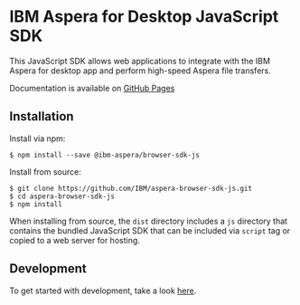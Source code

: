 # IBM Aspera for Desktop JavaScript SDK
This JavaScript SDK allows web applications to integrate with the IBM Aspera for desktop app and perform high-speed Aspera file transfers.

Documentation is available on [GitHub Pages](https://ibm.github.io/aspera-browser-sdk-js/docs/)

## Installation
Install via npm:

```shell
$ npm install --save @ibm-aspera/browser-sdk-js
```

Install from source:

```shell
$ git clone https://github.com/IBM/aspera-browser-sdk-js.git
$ cd aspera-browser-sdk-js
$ npm install
```

When installing from source, the `dist` directory includes a `js` directory that contains the bundled JavaScript SDK that can be included via `script` tag
or copied to a web server for hosting.

## Development
To get started with development, take a look [here](https://github.com/IBM/aspera-browser-sdk-js/blob/main/docs/DEVELOPMENT.md).
